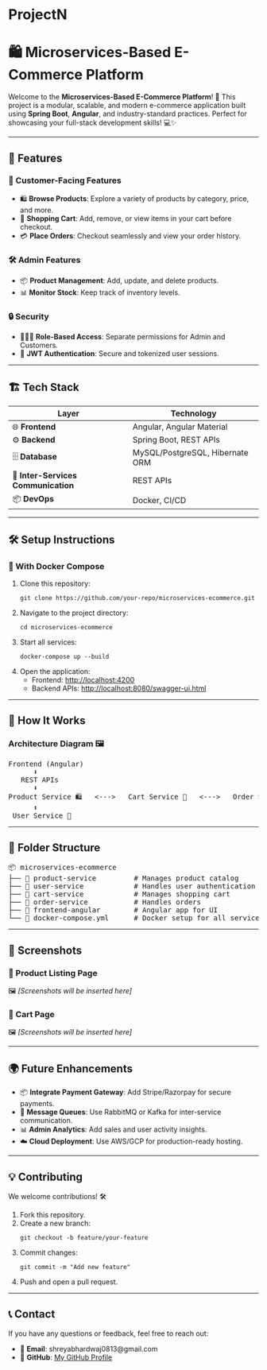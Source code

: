 # ProjectN
<h1>🛍️ Microservices-Based E-Commerce Platform</h1>

<p>Welcome to the <strong>Microservices-Based E-Commerce Platform</strong>! 🚀 This project is a modular, scalable, and modern e-commerce application built using <strong>Spring Boot</strong>, <strong>Angular</strong>, and industry-standard practices. Perfect for showcasing your full-stack development skills! 💻✨</p>

<hr/>

<h2>🌟 Features</h2>

<h3>🛒 Customer-Facing Features</h3>
<ul>
  <li>🛍️ <strong>Browse Products</strong>: Explore a variety of products by category, price, and more.</li>
  <li>🛒 <strong>Shopping Cart</strong>: Add, remove, or view items in your cart before checkout.</li>
  <li>💳 <strong>Place Orders</strong>: Checkout seamlessly and view your order history.</li>
</ul>

<h3>🛠️ Admin Features</h3>
<ul>
  <li>📦 <strong>Product Management</strong>: Add, update, and delete products.</li>
  <li>📊 <strong>Monitor Stock</strong>: Keep track of inventory levels.</li>
</ul>

<h3>🔒 Security</h3>
<ul>
  <li>🧑‍🤝‍🧑 <strong>Role-Based Access</strong>: Separate permissions for Admin and Customers.</li>
  <li>🔑 <strong>JWT Authentication</strong>: Secure and tokenized user sessions.</li>
</ul>

<hr/>

<h2>🏗️ Tech Stack</h2>
<table>
  <thead>
    <tr>
      <th>Layer</th>
      <th>Technology</th>
    </tr>
  </thead>
  <tbody>
    <tr>
      <td>🌐 <strong>Frontend</strong></td>
      <td>Angular, Angular Material</td>
    </tr>
    <tr>
      <td>⚙️ <strong>Backend</strong></td>
      <td>Spring Boot, REST APIs</td>
    </tr>
    <tr>
      <td>🗄️ <strong>Database</strong></td>
      <td>MySQL/PostgreSQL, Hibernate ORM</td>
    </tr>
    <tr>
      <td>🔗 <strong>Inter-Services Communication</strong></td>
      <td>REST APIs</td>
    </tr>
    <tr>
      <td>📦 <strong>DevOps</strong></td>
      <td>Docker, CI/CD</td>
    </tr>
  </tbody>
</table>

<hr/>

<h2>🛠️ Setup Instructions</h2>

<h3>🐳 With Docker Compose</h3>
<ol>
  <li>Clone this repository:
    <pre><code>git clone https://github.com/your-repo/microservices-ecommerce.git</code></pre>
  </li>
  <li>Navigate to the project directory:
    <pre><code>cd microservices-ecommerce</code></pre>
  </li>
  <li>Start all services:
    <pre><code>docker-compose up --build</code></pre>
  </li>
  <li>Open the application:
    <ul>
      <li>Frontend: <a href="http://localhost:4200">http://localhost:4200</a></li>
      <li>Backend APIs: <a href="http://localhost:8080/swagger-ui.html">http://localhost:8080/swagger-ui.html</a></li>
    </ul>
  </li>
</ol>

<hr/>

<h2>🚀 How It Works</h2>

<h3>Architecture Diagram 🖼️</h3>
<pre>
Frontend (Angular)  
      ⬇️  
   REST APIs  
      ⬇️  
Product Service 🛍️   <--->   Cart Service 🛒   <--->   Order Service 📦  
      ⬆️  
 User Service 🔑  
</pre>

<hr/>

<h2>📂 Folder Structure</h2>

<pre>
📦 microservices-ecommerce  
├── 📂 product-service         # Manages product catalog  
├── 📂 user-service            # Handles user authentication  
├── 📂 cart-service            # Manages shopping cart  
├── 📂 order-service           # Handles orders  
├── 📂 frontend-angular        # Angular app for UI  
└── 🐳 docker-compose.yml      # Docker setup for all services  
</pre>

<hr/>

<h2>📸 Screenshots</h2>
<h3>🎨 Product Listing Page</h3>
<p>🖼️ <em>[Screenshots will be inserted here]</em></p>

<h3>🛒 Cart Page</h3>
<p>🖼️ <em>[Screenshots will be inserted here]</em></p>

<hr/>

<h2>🌍 Future Enhancements</h2>
<ul>
  <li>📦 <strong>Integrate Payment Gateway</strong>: Add Stripe/Razorpay for secure payments.</li>
  <li>🔗 <strong>Message Queues</strong>: Use RabbitMQ or Kafka for inter-service communication.</li>
  <li>📊 <strong>Admin Analytics</strong>: Add sales and user activity insights.</li>
  <li>☁️ <strong>Cloud Deployment</strong>: Use AWS/GCP for production-ready hosting.</li>
</ul>

<hr/>

<h2>💡 Contributing</h2>
<p>We welcome contributions! 🛠️</p>
<ol>
  <li>Fork this repository.</li>
  <li>Create a new branch:
    <pre><code>git checkout -b feature/your-feature</code></pre>
  </li>
  <li>Commit changes:
    <pre><code>git commit -m "Add new feature"</code></pre>
  </li>
  <li>Push and open a pull request.</li>
</ol>

<hr/>

<h2>📞 Contact</h2>
<p>If you have any questions or feedback, feel free to reach out:</p>
<ul>
  <li>📧 <strong>Email</strong>: shreyabhardwaj0813@gmail.com</li>
  <li>📌 <strong>GitHub</strong>: <a href="https://github.com/Shreya088">My GitHub Profile</a></li>
</ul>



